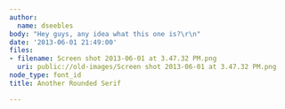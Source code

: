 ```yaml
---
author:
  name: dseebles
body: "Hey guys, any idea what this one is?\r\n"
date: '2013-06-01 21:49:00'
files:
- filename: Screen shot 2013-06-01 at 3.47.32 PM.png
  uri: public://old-images/Screen shot 2013-06-01 at 3.47.32 PM.png
node_type: font_id
title: Another Rounded Serif

---
```

